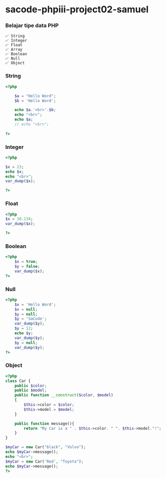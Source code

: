 # sacode-phpiii-project02-samuel
### Belajar tipe data PHP
	✅ String
	✅ Integer
	✅ Float 
	✅ Array 
	✅ Boolean
	✅ Null
	✅ Object 

### String 

```php
<?php 

	$a = "Hello Word";
	$b = 'Hello Word';

	echo $a.'<br>'.$b;
	echo "<br>";
	echo $a;
	// echo "<br>";
	
?>
```

### Integer

```php
<?php 

$x = 23;
echo $x;
echo "<br>";
var_dump($x);

?>
```

### Float

```php
<?php 
$x = 10.134;
var_dump($x);

?>
```

### Boolean

```php
<?php
	$x = true;
	$y = false;
	var_dump($x);
?>
```

### Null

```php
<?php
	$x = 'Hello Word';
	$x = null;
	$y = null;
	$y = 'SaCode';
	var_dump($y);
	$y = 12;
	echo $y;
	var_dump($y);
	$y = null;
	var_dump($y);
?>
```

### Object

```php
<?php 
class Car {
	public $color;
	public $model;
	public function __construct($color, $model)
	{
		$this->color = $color;
		$this->model = $model;
	}

	public function message(){
		return "My Car is a " . $this->color. " ". $this->model."!";
	}
}

$myCar = new Car("black", "Volvo");
echo $myCar->message();
echo "<br>";
$myCar = new Car('Red', "Toyota");
echo $myCar->message();
?>
```




